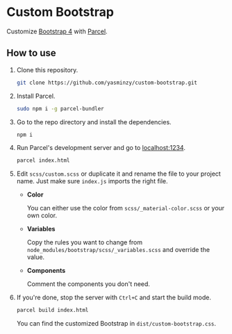 # Custom Bootstrap

Customize [Bootstrap 4](https://getbootstrap.com) with [Parcel](https://parceljs.org).

## How to use

1.  Clone this repository.

    ```bash
    git clone https://github.com/yasminzy/custom-bootstrap.git
    ```

2.  Install Parcel.

    ```bash
    sudo npm i -g parcel-bundler
    ```

3.  Go to the repo directory and install the dependencies.

    ```bash
    npm i
    ```

4.  Run Parcel's development server and go to [localhost:1234](localhost:1234).

    ```bash
    parcel index.html
    ```

5.  Edit `scss/custom.scss` or duplicate it and rename the file to your project name. Just make sure `index.js` imports the right file.

    * **Color**

      You can either use the color from `scss/_material-color.scss` or your own color.

    * **Variables**

      Copy the rules you want to change from `node_modules/bootstrap/scss/_variables.scss` and override the value.

    * **Components**

      Comment the components you don't need.

6.  If you're done, stop the server with `Ctrl+C` and start the build mode.

    ```bash
    parcel build index.html
    ```

    You can find the customized Bootstrap in `dist/custom-bootstrap.css`.
